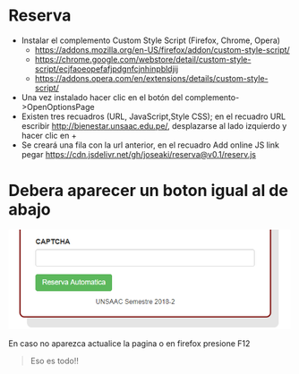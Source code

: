 # Reserva
- Instalar el complemento Custom Style Script (Firefox, Chrome, Opera)
	- https://addons.mozilla.org/en-US/firefox/addon/custom-style-script/
	- https://chrome.google.com/webstore/detail/custom-style-script/ecjfaoeopefafjpdgnfcjnhinpbldjij
	- https://addons.opera.com/en/extensions/details/custom-style-script/
- Una vez instalado hacer clic en el botón del complemento->OpenOptionsPage
- Existen tres recuadros (URL, JavaScript,Style CSS);  en el recuadro URL escribir http://bienestar.unsaac.edu.pe/, desplazarse al lado izquierdo y hacer clic en +
- Se creará una fila con la url anterior, en el recuadro Add online JS link pegar https://cdn.jsdelivr.net/gh/joseaki/reserva@v0.1/reserv.js

# Debera aparecer un boton igual al de abajo
![alt text](https://github.com/joseaki/reserva/raw/master/Capture.PNG)

En caso no aparezca actualice la pagina o en firefox presione F12

> Eso es todo!!
